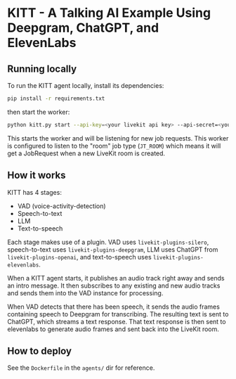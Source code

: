 # KITT - A Talking AI Example Using Deepgram, ChatGPT, and ElevenLabs

## Running locally

To run the KITT agent locally, install its dependencies:

```bash
pip install -r requirements.txt
```

then start the worker:

```bash
python kitt.py start --api-key=<your livekit api key> --api-secret=<your livekit api secret> --url=<your livekit ws url>
```

This starts the worker and will be listening for new job requests. This worker is configured to listen to the "room" job type (`JT_ROOM`) which means it will get a JobRequest when a new LiveKit room is created.

## How it works

KITT has 4 stages:

- VAD (voice-activity-detection)
- Speech-to-text
- LLM
- Text-to-speech

Each stage makes use of a plugin. VAD uses `livekit-plugins-silero`, speech-to-text uses `livekit-plugins-deepgram`, LLM uses ChatGPT from `livekit-plugins-openai`, and text-to-speech uses `livekit-plugins-elevenlabs`.

When a KITT agent starts, it publishes an audio track right away and sends an intro message. It then subscribes to any existing and new audio tracks and sends them into the VAD instance for processing.

When VAD detects that there has been speech, it sends the audio frames containing speech to Deepgram for transcribing. The resulting text is sent to ChatGPT, which streams a text response. That text response is then sent to elevenlabs to generate audio frames and sent back into the LiveKit room.

## How to deploy

See the `Dockerfile` in the `agents/` dir for reference.

